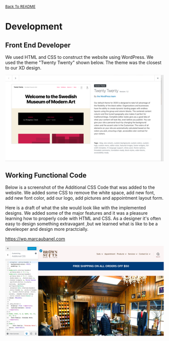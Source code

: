 <small>[Back To README](https://github.com/maubanel/bnb) </small>

# Development


## Front End Developer

We used HTML and CSS to construct the website using WordPress. We used the theme "Twenty Twenty" shown below. The theme was the closest to our XD design. 

<kbd>
   <img src="Images/theme.png">
 </kbd>

## Working Functional Code

Below is a screenshot of the Additional CSS Code that was added to the website. We added some CSS to remove the white space, add new font, add new font color, add our logo, add pictures and appointment layout form.

Here is a draft of what the site would look like with the implemented designs. We added some of the major features and it was a pleasure learning how to properly code with HTML and CSS. As a designer it's often easy to design something extravagant ,but we learned what is like to be a develeoper and design more practcially.

https://wp.marcaubanel.com

<kbd>
   <img src="Images/CSS Code.png">
 </kbd>
